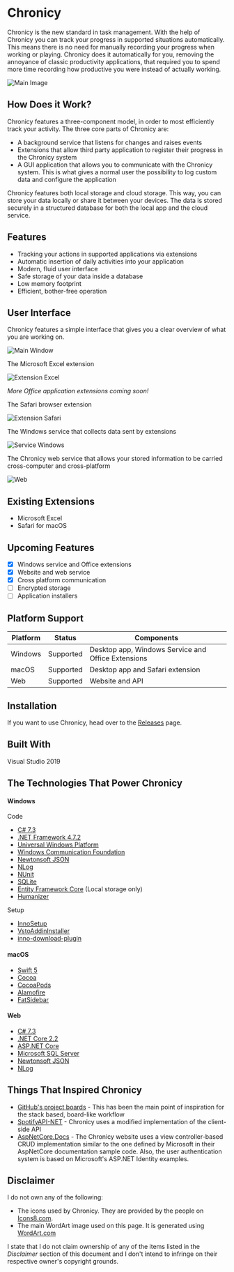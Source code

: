 # Chronicy

Chronicy is the new standard in task management. With the help of Chronicy you can track your progress in supported situations automatically. This means there is no need for manually recording your progress when working or playing. Chronicy does it automatically for you, removing the annoyance of classic productivity applications, that required you to spend more time recording how productive you were instead of actually working.

![Main Image](./Images/Main.png)

## How Does it Work?
Chronicy features a three-component model, in order to most efficiently track your activity. The three core parts of Chronicy are:
- A background service that listens for changes and raises events
- Extensions that allow third party application to register their progress in the Chronicy system
- A GUI application that allows you to communicate with the Chronicy system. This is what gives a normal user the possibility to log custom data and configure the application

Chronicy features both local storage and cloud storage. This way, you can store your data locally or share it between your devices. The data is stored securely in a structured database for both the local app and the cloud service.

## Features
- Tracking your actions in supported applications via extensions
- Automatic insertion of daily activities into your application
- Modern, fluid user interface
- Safe storage of your data inside a database
- Low memory footprint
- Efficient, bother-free operation

## User Interface
Chronicy features a simple interface that gives you a clear overview of what you are working on.

![Main Window](./Images/MainWindow.jpg)

The Microsoft Excel extension

![Extension Excel](./Images/ExtensionExcel.jpg)

*More Office application extensions coming soon!*

The Safari browser extension

![Extension Safari](./Images/ExtensionSafari.jpg)

The Windows service that collects data sent by extensions

![Service Windows](./Images/ServiceWindows.jpg)

The Chronicy web service that allows your stored information to be carried cross-computer and cross-platform

![Web](./Images/Website.jpg)

## Existing Extensions
- Microsoft Excel
- Safari for macOS

## Upcoming Features
- [x] Windows service and Office extensions
- [x] Website and web service
- [x] Cross platform communication
- [ ] Encrypted storage
- [ ] Application installers

## Platform Support
|   Platform   |    Status    |                Components              |
| ------------ | ------------ | -------------------------------------- |
| Windows      | Supported    | Desktop app, Windows Service and Office Extensions  |
| macOS        | Supported    | Desktop app and Safari extension       |
| Web          | Supported    | Website and API                        |

## Installation
If you want to use Chronicy, head over to the [Releases](https://github.com/AlexandruIstrate/Chronicy/releases) page.

## Built With

Visual Studio 2019

## The Technologies That Power Chronicy

#### Windows

Code
- [C# 7.3](https://docs.microsoft.com/en-us/dotnet/csharp/whats-new/csharp-7-3)
- [.NET Framework 4.7.2](https://dotnet.microsoft.com/)
- [Universal Windows Platform](https://docs.microsoft.com/en-us/windows/uwp/get-started/universal-application-platform-guide)
- [Windows Communication Foundation](https://docs.microsoft.com/en-us/dotnet/framework/wcf/whats-wcf)
- [Newtonsoft JSON](https://github.com/JamesNK/Newtonsoft.Json)
- [NLog](https://github.com/NLog/NLog)
- [NUnit](https://github.com/nunit/nunit)
- [SQLite](https://github.com/praeclarum/sqlite-net)
- [Entity Framework Core](https://github.com/aspnet/EntityFrameworkCore) (Local storage only)
- [Humanizer](https://github.com/Humanizr/Humanizer)

Setup
- [InnoSetup](http://www.jrsoftware.org/isinfo.php)
- [VstoAddinInstaller](https://github.com/bovender/VstoAddinInstaller)
- [inno-download-plugin](https://github.com/andykimpe/inno-download-plugin)

#### macOS
- [Swift 5](https://swift.org/)
- [Cocoa](https://en.wikipedia.org/wiki/Cocoa_(API))
- [CocoaPods](https://github.com/CocoaPods/CocoaPods)
- [Alamofire](https://github.com/Alamofire/Alamofire)
- [FatSidebar](https://github.com/CleanCocoa/FatSidebar)

#### Web
- [C# 7.3](https://docs.microsoft.com/en-us/dotnet/csharp/whats-new/csharp-7-3)
- [.NET Core 2.2](https://dotnet.microsoft.com/)
- [ASP.NET Core](https://github.com/aspnet/AspNetCore)
- [Microsoft SQL Server](https://www.microsoft.com/en-us/sql-server/sql-server-2017)
- [Newtonsoft JSON](https://github.com/JamesNK/Newtonsoft.Json)
- [NLog](https://github.com/NLog/NLog)

## Things That Inspired Chronicy
- [GitHub's project boards](https://help.github.com/en/articles/about-project-boards) - This has been the main point of inspiration for the stack based, board-like workflow
- [SpotifyAPI-NET](https://github.com/JohnnyCrazy/SpotifyAPI-NET) - Chronicy uses a modified implementation of the client-side API
- [AspNetCore.Docs](https://github.com/aspnet/AspNetCore.Docs) - The Chronicy website uses a view controller-based CRUD implementation similar to the one defined by Microsoft in their AspNetCore documentation sample code. Also, the user authentication system is based on Microsoft's ASP.NET Identity examples.

## Disclaimer
I do not own any of the following:
- The icons used by Chronicy. They are provided by the people on [Icons8.com](https://icons8.com).
- The main WordArt image used on this page. It is generated using [WordArt.com](https://wordart.com)

I state that I do not claim ownership of any of the items listed in the *Disclaimer* section of this document and I don't intend to infringe on their respective owner's copyright grounds.
